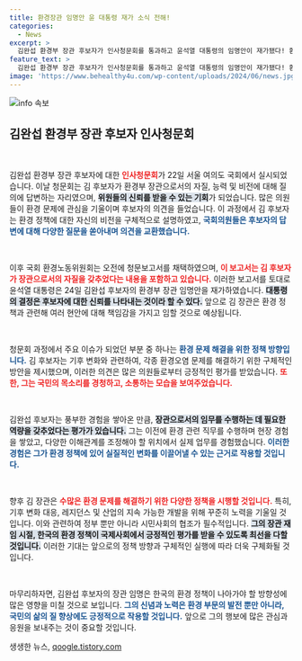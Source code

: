 ```yaml
---
title: 환경장관 임명안 윤 대통령 재가 소식 전해!
categories:
  - News
excerpt: >
  김완섭 환경부 장관 후보자가 인사청문회를 통과하고 윤석열 대통령의 임명안이 재가됐다! 환경 정책의 새로운 방향은 과연 무엇일까? 클릭하여 자세히 알아보세요!
feature_text: >
  김완섭 환경부 장관 후보자가 인사청문회를 통과하고 윤석열 대통령의 임명안이 재가됐다! 환경 정책의 새로운 방향은 과연 무엇일까? 클릭하여 자세히 알아보세요!
image: 'https://www.behealthy4u.com/wp-content/uploads/2024/06/news.jpg'
---
```


<p><img src="https://www.behealthy4u.com/wp-content/uploads/2024/06/news.jpg" alt="info 속보" /></p>

<h2 data-ke-size="size26">김완섭 환경부 장관 후보자 인사청문회</h2>

<p data-ke-size="size16">&nbsp;</p>

<p>김완섭 환경부 장관 후보자에 대한 <b><span style="color: #ee2323;">인사청문회</span></b>가 22일 서울 여의도 국회에서 실시되었습니다. 이날 청문회는 김 후보자가 환경부 장관으로서의 자질, 능력 및 비전에 대해 질의에 답변하는 자리였으며, <b><span style="background-color: #21538527;">위원들의 신뢰를 받을 수 있는 기회</span></b>가 되었습니다. 많은 의원들이 환경 문제에 관심을 기울이며 후보자의 의견을 들었습니다. 이 과정에서 김 후보자는 환경 정책에 대한 자신의 비전을 구체적으로 설명하였고, <b><span style="color: #1a5490;">국회의원들은 후보자의 답변에 대해 다양한 질문을 쏟아내며 의견을 교환했습니다.</span></b></p>

<p data-ke-size="size16">&nbsp;</p>

<p>이후 국회 환경노동위원회는 오전에 청문보고서를 채택하였으며, <b><span style="color: #ee2323;">이 보고서는 김 후보자가 장관으로서의 자질을 갖추었다는 내용을 포함하고 있습니다.</span></b> 이러한 보고서를 토대로 윤석열 대통령은 24일 김완섭 후보자의 환경부 장관 임명안을 재가하였습니다. <b><span style="background-color: #21538527;">대통령의 결정은 후보자에 대한 신뢰를 나타내는 것이라 할 수 있다.</span></b> 앞으로 김 장관은 환경 정책과 관련해 여러 현안에 대해 책임감을 가지고 임할 것으로 예상됩니다.</p>

<p data-ke-size="size16">&nbsp;</p>

<p>청문회 과정에서 주요 이슈가 되었던 부분 중 하나는 <b><span style="color: #1a5490;">환경 문제 해결을 위한 정책 방향입니다.</span></b> 김 후보자는 기후 변화와 관련하여, 각종 환경오염 문제를 해결하기 위한 구체적인 방안을 제시했으며, 이러한 의견은 많은 의원들로부터 긍정적인 평가를 받았습니다. <b><span style="color: #ee2323;">또한, 그는 국민의 목소리를 경청하고, 소통하는 모습을 보여주었습니다.</span></b></p>

<p data-ke-size="size16">&nbsp;</p>

<p>김완섭 후보자는 풍부한 경험을 쌓아온 만큼, <b><span style="background-color: #21538527;">장관으로서의 임무를 수행하는 데 필요한 역량을 갖추었다는 평가가 있습니다.</span></b> 그는 이전에 환경 관련 직무를 수행하며 현장 경험을 쌓았고, 다양한 이해관계를 조정해야 할 위치에서 실제 업무를 경험했습니다. <b><span style="color: #1a5490;">이러한 경험은 그가 환경 정책에 있어 실질적인 변화를 이끌어낼 수 있는 근거로 작용할 것입니다.</span></b></p>

<p data-ke-size="size16">&nbsp;</p>

<p>향후 김 장관은 <b><span style="color: #ee2323;">수많은 환경 문제를 해결하기 위한 다양한 정책을 시행할 것입니다.</span></b> 특히, 기후 변화 대응, 레지던스 및 산업의 지속 가능한 개발을 위해 꾸준히 노력을 기울일 것입니다. 이와 관련하여 정부 뿐만 아니라 시민사회의 협조가 필수적입니다. <b><span style="background-color: #21538527;">그의 장관 재임 시절, 한국의 환경 정책이 국제사회에서 긍정적인 평가를 받을 수 있도록 최선을 다할 것입니다.</span></b> 이러한 기대는 앞으로의 정책 방향과 구체적인 실행에 따라 더욱 구체화될 것입니다.</p>

<p data-ke-size="size16">&nbsp;</p>

<p>마무리하자면, 김완섭 후보자의 장관 임명은 한국의 환경 정책이 나아가야 할 방향성에 많은 영향을 미칠 것으로 보입니다. <b><span style="color: #1a5490;">그의 신념과 노력은 환경 부문의 발전 뿐만 아니라, 국민의 삶의 질 향상에도 긍정적으로 작용할 것입니다.</span></b> 앞으로 그의 행보에 많은 관심과 응원을 보내주는 것이 중요할 것입니다.</p>
생생한 뉴스, <a href="https://qoogle.tistory.com" rel="dofollow">qoogle.tistory.com</a>


